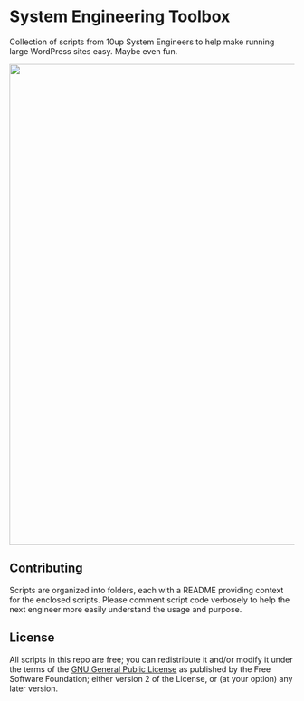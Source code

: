 # System Engineering Toolbox

Collection of scripts from 10up System Engineers to help make running large WordPress sites easy. Maybe even fun.

<p align="center">
<a href="http://10up.com/contact/"><img src="https://10up.com/uploads/2016/10/10up-Github-Banner.png" width="850"></a>
</p>

## Contributing
Scripts are organized into folders, each with a README providing context for the enclosed scripts.  Please comment script code verbosely to help the next engineer more easily understand the usage and purpose. 

## License
All scripts in this repo are free; you can redistribute it and/or modify it under the terms of the [GNU General Public License](http://www.gnu.org/licenses/gpl-2.0.html) as published by the Free Software Foundation; either version 2 of the License, or (at your option) any later version.